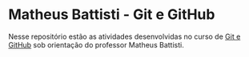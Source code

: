 # Matheus Battisti - Git e GitHub

Nesse repositório estão as atividades desenvolvidas no curso de [Git e GitHub](https://www.udemy.com/course/git-e-github-do-basico-ao-avancado-c-gist-e-github-pages/) sob orientação do professor Matheus Battisti.